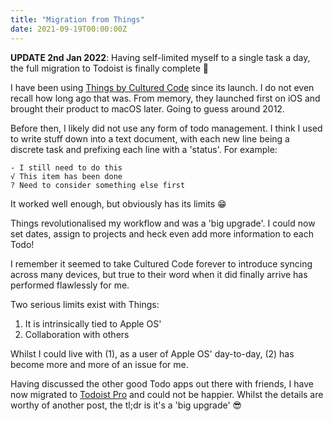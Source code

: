 ```yaml
---
title: "Migration from Things"
date: 2021-09-19T00:00:00Z
---
```


**UPDATE 2nd Jan 2022**: Having self-limited myself to a single task a day, the full migration to Todoist is finally complete 🎉

I have been using [Things by Cultured Code](https://culturedcode.com/things/) since its launch. I do not even recall how long ago that was. From memory, they launched first on iOS and brought their product to macOS later. Going to guess around 2012.

Before then, I likely did not use any form of todo management. I think I used to write stuff down into a text document, with each new line being a discrete task and prefixing each line with a 'status'. For example:
```text
- I still need to do this
√ This item has been done
? Need to consider something else first
```
It worked well enough, but obviously has its limits 😁

Things revolutionalised my workflow and was a 'big upgrade'. I could now set dates, assign to projects and heck even add more information to each Todo!

I remember it seemed to take Cultured Code forever to introduce syncing across many devices, but true to their word when it did finally arrive has performed flawlessly for me.

Two serious limits exist with Things:
1. It is intrinsically tied to Apple OS'
2. Collaboration with others

Whilst I could live with (1), as a user of Apple OS' day-to-day, (2) has become more and more of an issue for me.

Having discussed the other good Todo apps out there with friends, I have now migrated to [Todoist Pro](https://todoist.com/) and could not be happier. Whilst the details are worthy of another post, the tl;dr is it's a 'big upgrade' 😎